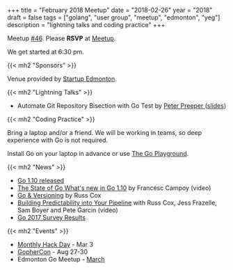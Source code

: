 +++
title = "February 2018 Meetup"
date = "2018-02-26"
year = "2018"
draft = false
tags = ["golang", "user group", "meetup", "edmonton", "yeg"]
description = "lightning talks and coding practice"
+++

Meetup [#46](https://github.com/edmontongo/presentations/issues/77). Please **RSVP** at [Meetup](https://www.meetup.com/startupedmonton/events/ddzwmnyxdbjc/).

We get started at 6:30 pm.

{{< mh2 "Sponsors" >}}

Venue provided by [Startup Edmonton](https://www.startupedmonton.com/).

{{< mh2 "Lightning Talks" >}}

- Automate Git Repository Bisection with Go Test by [Peter Preeper
  ](https://github.com/ppreeper) ([slides](https://talks.godoc.org/github.com/edmontongo/presentations/2018-02/automate_gitbisect/automate_bisection.slide#1))

{{< mh2 "Coding Practice" >}}

Bring a laptop and/or a friend. We will be working in teams, so deep experience with Go is not required.

Install Go on your laptop in advance or use [The Go Playground](https://play.golang.org).

{{< mh2 "News" >}}

- [Go 1.10 released](https://golang.org/doc/go1.10)
- [The State of Go What's new in Go 1.10](https://www.youtube.com/watch?v=iR7LPAXWfmw) by Francesc Campoy (video)
- [Go & Versioning](https://research.swtch.com/vgo) by Russ Cox
- [Building Predictability into Your Pipeline](https://www.youtube.com/watch?v=sbrZfPgNmfw) with Russ Cox, Jess Frazelle, Sam Boyer and Pete Garcin (video)
- [Go 2017 Survey Results](https://blog.golang.org/survey2017-results)

{{< mh2 "Events" >}}

- [Monthly Hack Day](https://www.meetup.com/startupedmonton/events/247059538/) - Mar 3
- [GopherCon](https://www.gophercon.com/) - Aug 27-30
- Edmonton Go Meetup - [March](/meetup/2018-03/)
